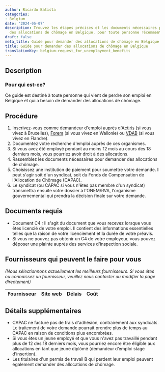 ```yaml
---
author: Ricardo Batista
categories:
- Belgium
date: '2024-06-07'
description: Trouvez les étapes précises et les documents nécessaires pour demander
  des allocations de chômage en Belgique, pour toute personne récemment sans emploi.
draft: false
meta_title: Guide pour demander des allocations de chômage en Belgique
title: Guide pour demander des allocations de chômage en Belgique
translationKey: belgium-request_for_unemployment_benefits
---
```


## Description
### Pour qui est-ce?
Ce guide est destiné à toute personne qui vient de perdre son emploi en Belgique et qui a besoin de demander des allocations de chômage.

## Procédure
1. Inscrivez-vous comme demandeur d'emploi auprès d'[Actiris](https://www.actiris.brussels/en) (si vous vivez à Bruxelles), [Forem](https://www.leforem.be/) (si vous vivez en Wallonie) ou [VDAB](https://www.vdab.be/english) (si vous vivez en Flandre).
2. Documentez votre recherche d'emploi auprès de ces organismes.
3. Si vous avez été employé pendant au moins 12 mois au cours des 18 derniers mois, vous pourriez avoir droit à des allocations.
4. Rassemblez les documents nécessaires pour demander des allocations de chômage.
5. Choisissez une institution de paiement pour soumettre votre demande. Il peut s'agir soit d'un syndicat, soit du Fonds de Compensation de l'Allocation de Chômage (CAPAC).
6. Le syndicat (ou CAPAC si vous n'êtes pas membre d'un syndicat) transmettra ensuite votre dossier à l'ONEM/RVA, l'organisme gouvernemental qui prendra la décision finale sur votre demande.

## Documents requis
- Document C4 : Il s'agit du document que vous recevez lorsque vous êtes licencié de votre emploi. Il contient des informations essentielles telles que la raison de votre licenciement et la durée de votre préavis.
- Si vous ne pouvez pas obtenir un C4 de votre employeur, vous pouvez déposer une plainte auprès des services d'inspection sociale.

## Fournisseurs qui peuvent le faire pour vous

_(Nous sélectionnons actuellement les meilleurs fournisseurs. Si vous êtes ou connaissez un fournisseur, veuillez nous contacter ou modifier la page directement)_

| Fournisseur     |     Site web    |     Délais       |       Coût       |
| --------------- | --------------- |  :-------------: | :-------------: |

## Détails supplémentaires
- CAPAC ne facture pas de frais d'adhésion, contrairement aux syndicats. Le traitement de votre demande pourrait prendre plus de temps au CAPAC en raison de conditions plus encombrées.
- Si vous êtes un jeune employé et que vous n'avez pas travaillé pendant plus de 12 des 18 derniers mois, vous pourriez encore être éligible aux allocations en tant que jeune diplômé (demandeur d’emploi stage d’insertion).
- Les titulaires d'un permis de travail B qui perdent leur emploi peuvent également demander des allocations de chômage.